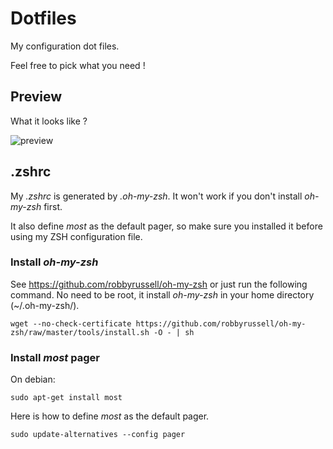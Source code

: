Dotfiles
========

My configuration dot files.

Feel free to pick what you need !

Preview
-------

What it looks like ?

![preview](https://raw.github.com/dwogsi/dotfiles/master/preview.png)


.zshrc
------

My *.zshrc* is generated by *.oh-my-zsh*. It won't work if you don't install *oh-my-zsh* first.

It also define *most* as the default pager, so make sure you installed it before using my ZSH configuration file.

### Install *oh-my-zsh*

See https://github.com/robbyrussell/oh-my-zsh or just
run the following command. No need to be root, it install
*oh-my-zsh* in your home directory (~/.oh-my-zsh/).

    wget --no-check-certificate https://github.com/robbyrussell/oh-my-zsh/raw/master/tools/install.sh -O - | sh

### Install *most* pager

On debian:

    sudo apt-get install most

Here is how to define *most* as the default pager.

    sudo update-alternatives --config pager


